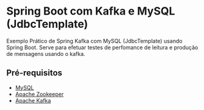 # Spring Boot com Kafka e MySQL (JdbcTemplate)
Exemplo Prático de Spring Kafka com MySQL (JdbcTemplate) usando Spring Boot. Serve para efetuar testes de perfomance de leitura e produção de mensagens usando o kafka.

## Pré-requisitos
 - [MySQL](https://dev.mysql.com/downloads/)
 - [Apache Zookeeper](https://zookeeper.apache.org/releases.html)
 - [Apache Kafka](https://kafka.apache.org/downloads)
